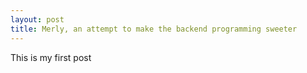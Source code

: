 ```yaml
---
layout: post
title: Merly, an attempt to make the backend programming sweeter
---
```


This is my first post